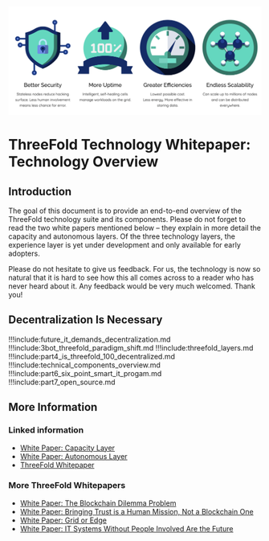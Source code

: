 ![image alt text](img/header_techoverview.png)

# ThreeFold Technology Whitepaper: Technology Overview

## Introduction

The goal of this document is to provide an end-to-end overview of the ThreeFold technology suite and its components. Please do not forget to read the two white papers mentioned below – they explain in more detail the capacity and autonomous layers. Of the three technology layers, the experience layer is yet under development and only available for early adopters.

Please do not hesitate to give us feedback. For us, the technology is now so natural that it is hard to see how this all comes across to a reader who has never heard about it. Any feedback would be very much welcomed. Thank you!


## Decentralization Is Necessary

!!!include:future_it_demands_decentralization.md
!!!include:3bot_threefold_paradigm_shift.md
!!!include:threefold_layers.md
!!!include:part4_is_threefold_100_decentralized.md
!!!include:technical_components_overview.md
!!!include:part6_six_point_smart_it_progam.md
!!!include:part7_open_source.md

## More Information

### Linked information

* [White Paper: Capacity Layer](capacity_layer)
* [White Paper: Autonomous Layer](autonomous_layer)
* [ThreeFold Whitepaper](whitepapers)


### More ThreeFold Whitepapers

* [White Paper: The Blockchain Dilemma Problem](internet4:blockchain_dilemma_whitepaper)
* [White Paper: Bringing Trust is a Human Mission, Not a Blockchain One](internet4:bringing_trust_is_a_human_task)
* [White Paper: Grid or Edge](internet4:edge_cloud_not_grid_cloud)
* [White Paper: IT Systems Without People Involved Are the Future](internet4:zero_people_it_is_the_future)
